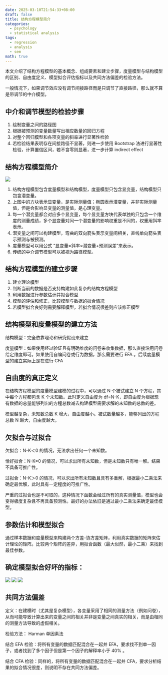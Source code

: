 ```yaml
---
date: 2025-03-10T21:54:33+08:00
draft: false
title: 结构方程模型简介
categories:
  - psychology
  - statistical analysis
tags:
  - regression
  - analysis
  - sem
math: true
---
```


本文介绍了结构方程模型的基本概念、组成要素和建立步骤，度量模型与结构模型的区别、自由度定义、模型拟合评估指标以及共同方法偏差的检验方法。

<!--more-->

一般情况下，如果调节效应没有调节间接路径而是只调节了直接路径，那么就不算是带调节的中介模型。

## 中介和调节模型的检验步骤

1. 绘制变量之间的路径图
2. 根据被预测的变量数量写出相应数量的回归方程
3. 对整个回归模型和各项变量的斜率进行显著性检验
4. 若检验结果表明存在间接路径不显著，则进一步使用 Bootstrap 法进行显著性检验，计算置信区间，若不含零则显著，进一步计算 indirect effect 


## 结构方程模型简介

![](https://s3.bitiful.net/myblogresourcebucket/docs/1741690194901.png)

1. 结构方程模型包含度量模型和结构模型，度量模型只包含显变量，结构模型只包含潜变量。
2. 上图中的方块表示显变量，是实际测量值；椭圆表示潜变量，并非实际测量值，但是会影响显变量的测量值，是心理变量。
3. 每一个潜变量都会对应多个显变量，每个显变量方块代表单独的只包含一个维度的测量成绩，多个显变量对同一个潜变量的影响权重是不同的，权重用斜率表示。
4. 潜变量之间可以构建模型，弯曲的双向箭头表示变量间相关，直线单向箭头表示预测与被预测。
5. 度量模型可以用公式 “显变量=斜率×潜变量+预测误差”来表示。
6. 传统的中介调节模型可以被视为路径模型。


## 结构方程模型的建立步骤

1. 建立理论模型
2. 判断当前的数据是否支持构建如此复杂的结构方程模型
3. 利用数据进行参数估计并拟合模型
4. 模型的评估和修正，比较模型与数据的拟合情况
5. 若模型拟合良好则需要解释模型，若拟合情况很差则应该修正模型


## 结构模型和度量模型的建立方法

结构模型：完全依靠理论和研究假设来建立

度量模型：如果使用经过验证且有明确维度的问卷来收集数据，那么直接沿用问卷给定维度即可。如果使用自编问卷或行为数据，那么需要进行 EFA 。后续度量模型的建立实际上是在进行 CFA

## 自由度的真正定义

在结构方程模型的度量模型建模的过程中，可以通过 N 个被试建立 N 个方程，其中每个方程都包含 K 个未知数。此时定义自由度为 df=N-K，即自由度为根据现有数据的总量能够列出的方程总数减去构建模型需要求解的未知数的总数的差。

模型越复杂，未知数总数 K 增大，自由度越小。被试数量越多，能够列出的方程总数 N 越大，自由度越大。

## 欠拟合与过拟合

欠拟合：N-K＜0 的情况，无法求出任何一个未知数。

恰好拟合：N-K=0 的情况，可以求出所有未知数，但是未知数只有唯一解。结果不具备可推广性。

过拟合：N-K＞0 的情况，可以求出所有未知数且具有多重解，根据最小二乘法来确定最优解，此时具有一定程度的可推广性。

严重的过拟合也是不可取的，这种情况下函数会经过所有的真实测量值，模型也会变得极度复杂且不再具备预测性。最好的办法依旧是通过最小二乘法来确定最佳模型。

## 参数估计和模型拟合

通过样本数据和度量模型来构建两个方差-协方差矩阵，利用真实数据的矩阵来估计理论的矩阵。比较两个矩阵的差异，用拟合函数（最大似然，最小二乘）来找到最佳参数。

## 确定模型拟合好坏的指标：

![](https://s3.bitiful.net/myblogresourcebucket/docs/1741690242376.png)
![](https://s3.bitiful.net/myblogresourcebucket/docs/1741690250412.png)
![](https://s3.bitiful.net/myblogresourcebucket/docs/1741690259414.png)


## 共同方法偏差

定义：在建模时（尤其是复杂模型），各变量采用了相同的测量方法（例如问卷），从而可能导致计算出来的变量之间的相关并非是变量之间真实的相关，而是由相同的测量方法导致的虚假相关。

检验方法： Harman 单因素法

结合 EFA 检验：将所有变量的数据匹配混合在一起并 EFA，要求找不到单一因子，或者找到了多个因子但是第一个因子的解释率小于 40% 。

结合 CFA 检验：同样的，将所有变量的数据匹配混合在一起并 CFA，要求分析结果的拟合情况很差，则说明不存在共同方法偏差。